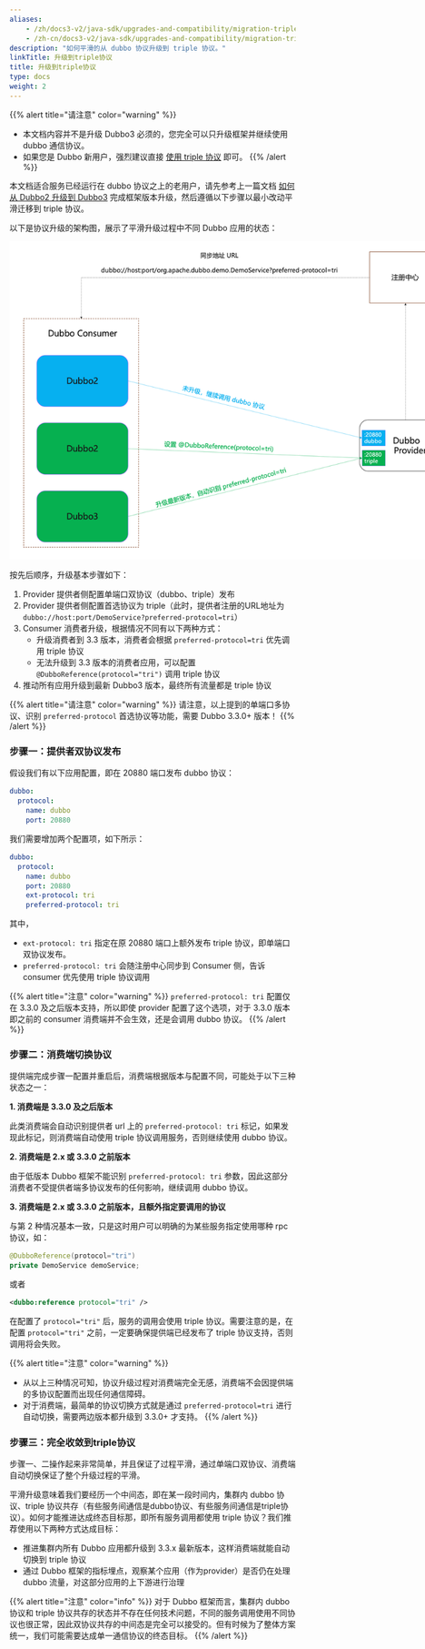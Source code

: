 ```yaml
---
aliases:
    - /zh/docs3-v2/java-sdk/upgrades-and-compatibility/migration-triple/
    - /zh-cn/docs3-v2/java-sdk/upgrades-and-compatibility/migration-triple/
description: "如何平滑的从 dubbo 协议升级到 triple 协议。"
linkTitle: 升级到triple协议
title: 升级到triple协议
type: docs
weight: 2
---
```


{{% alert title="请注意" color="warning" %}}
* 本文档内容并不是升级 Dubbo3 必须的，您完全可以只升级框架并继续使用 dubbo 通信协议。
* 如果您是 Dubbo 新用户，强烈建议直接 [使用 triple 协议](/zh-cn/overview/mannual/java-sdk/tasks/protocol/) 即可。
{{% /alert %}}

本文档适合服务已经运行在 dubbo 协议之上的老用户，请先参考上一篇文档 [如何从 Dubbo2 升级到 Dubbo3](../migration/) 完成框架版本升级，然后遵循以下步骤以最小改动平滑迁移到 triple 协议。

以下是协议升级的架构图，展示了平滑升级过程中不同 Dubbo 应用的状态：


<img alt="dubbo协议迁移到tirple协议" style="max-width:800px;height:auto;" src="/imgs/v3/manual/java/migration/dubbo-to-triple.png"/>

按先后顺序，升级基本步骤如下：
1. Provider 提供者侧配置单端口双协议（dubbo、triple）发布
2. Provider 提供者侧配置首选协议为 triple（此时，提供者注册的URL地址为 `dubbo://host:port/DemoService?preferred-protocol=tri`）
3. Consumer 消费者升级，根据情况不同有以下两种方式：
	* 升级消费者到 3.3 版本，消费者会根据 `preferred-protocol=tri` 优先调用 triple 协议
	* 无法升级到 3.3 版本的消费者应用，可以配置 `@DubboReference(protocol="tri")` 调用 triple 协议
4. 推动所有应用升级到最新 Dubbo3 版本，最终所有流量都是 triple 协议

{{% alert title="请注意" color="warning" %}}
请注意，以上提到的单端口多协议、识别 `preferred-protocol` 首选协议等功能，需要 Dubbo 3.3.0+ 版本！
{{% /alert %}}

### 步骤一：提供者双协议发布
假设我们有以下应用配置，即在 20880 端口发布 dubbo 协议：
```yaml
dubbo:
  protocol:
    name: dubbo
    port: 20880
```

我们需要增加两个配置项，如下所示：

```yaml
dubbo:
  protocol:
    name: dubbo
    port: 20880
    ext-protocol: tri
    preferred-protocol: tri
```

其中，
* `ext-protocol: tri` 指定在原 20880 端口上额外发布 triple 协议，即单端口双协议发布。
* `preferred-protocol: tri` 会随注册中心同步到 Consumer 侧，告诉 consumer 优先使用 triple 协议调用

{{% alert title="注意" color="warning" %}}
`preferred-protocol: tri` 配置仅在 3.3.0 及之后版本支持，所以即使 provider 配置了这个选项，对于 3.3.0 版本即之前的 consumer 消费端并不会生效，还是会调用 dubbo 协议。
{{% /alert %}}

### 步骤二：消费端切换协议
提供端完成步骤一配置并重启后，消费端根据版本与配置不同，可能处于以下三种状态之一：

**1. 消费端是 3.3.0 及之后版本**

此类消费端会自动识别提供者 url 上的 `preferred-protocol: tri` 标记，如果发现此标记，则消费端自动使用 triple 协议调用服务，否则继续使用 dubbo 协议。

**2. 消费端是 2.x 或 3.3.0 之前版本**

由于低版本 Dubbo 框架不能识别 `preferred-protocol: tri` 参数，因此这部分消费者不受提供者端多协议发布的任何影响，继续调用 dubbo 协议。

**3. 消费端是 2.x 或 3.3.0 之前版本，且额外指定要调用的协议**

与第 2 种情况基本一致，只是这时用户可以明确的为某些服务指定使用哪种 rpc 协议，如：

```java
@DubboReference(protocol="tri")
private DemoService demoService;
```

或者

```xml
<dubbo:reference protocol="tri" />
```

在配置了 `protocol="tri"` 后，服务的调用会使用 triple 协议。需要注意的是，在配置 `protocol="tri"` 之前，一定要确保提供端已经发布了 triple 协议支持，否则调用将会失败。

{{% alert title="注意" color="warning" %}}
* 从以上三种情况可知，协议升级过程对消费端完全无感，消费端不会因提供端的多协议配置而出现任何通信障碍。
* 对于消费端，最简单的协议切换方式就是通过 `preferred-protocol=tri` 进行自动切换，需要两边版本都升级到 3.3.0+ 才支持。
{{% /alert %}}

### 步骤三：完全收敛到triple协议
步骤一、二操作起来非常简单，并且保证了过程平滑，通过单端口双协议、消费端自动切换保证了整个升级过程的平滑。

平滑升级意味着我们要经历一个中间态，即在某一段时间内，集群内 dubbo 协议、triple 协议共存（有些服务间通信是dubbo协议、有些服务间通信是triple协议）。如何才能推进达成终态目标那，即所有服务调用都使用 triple 协议？我们推荐使用以下两种方式达成目标：
* 推进集群内所有 Dubbo 应用都升级到 3.3.x 最新版本，这样消费端就能自动切换到 triple 协议
* 通过 Dubbo 框架的指标埋点，观察某个应用（作为provider）是否仍在处理 dubbo 流量，对这部分应用的上下游进行治理

{{% alert title="注意" color="info" %}}
对于 Dubbo 框架而言，集群内 dubbo 协议和 triple 协议共存的状态并不存在任何技术问题，不同的服务调用使用不同协议也很正常，因此双协议共存的中间态是完全可以接受的。但有时候为了整体方案统一，我们可能需要达成单一通信协议的终态目标。
{{% /alert %}}

